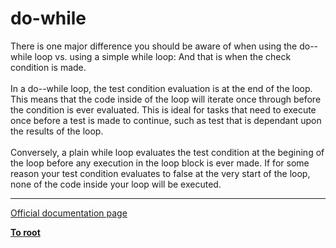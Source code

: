 # do-while



There is one major difference you should be aware of when using the do--while loop vs. using a simple while loop:  And that is when the check condition is made.  <br><br>In a do--while loop, the test condition evaluation is at the end of the loop.  This means that the code inside of the loop will iterate once through before the condition is ever evaluated.  This is ideal for tasks that need to execute once before a test is made to continue, such as test that is dependant upon the results of the loop.  <br><br>Conversely, a plain while loop evaluates the test condition at the begining of the loop before any execution in the loop block is ever made. If for some reason your test condition evaluates to false at the very start of the loop, none of the code inside your loop will be executed.  

---

[Official documentation page](https://www.php.net/manual/en/control-structures.do.while.php)

**[To root](/README.md)**